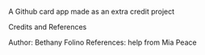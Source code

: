 A Github card app made as an extra credit project

Credits and References

Author: Bethany Folino
References: help from Mia Peace
